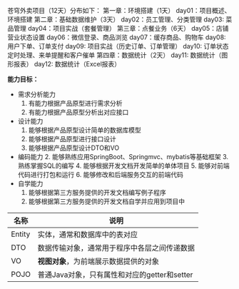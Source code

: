 苍穹外卖项目（12天）分布如下：
	第一章：环境搭建（1天）
		day01：项目概述、环境搭建
	第二章：基础数据维护（3天）
		day02：员工管理、分类管理
		day03: 菜品管理
		day04：项目实战（套餐管理）
	第三章：点餐业务（6天）
		day05：店铺营业状态设置
		day06：微信登录、商品浏览
		day07：缓存商品、购物车
		day08: 用户下单、订单支付
		day09: 项目实战（历史订单、订单管理）
		day10: 订单状态定时处理、来单提醒和客户催单
	第四章：数据统计（2天）
		day11: 数据统计（图形报表）
		day12: 数据统计（Excel报表）

**能力目标：**
- 需求分析能力
  1. 有能力根据产品原型进行需求分析
  2. 有能力根据产品原型分析出对应接口
- 设计能力
  1. 能够根据产品原型设计简单的数据库模型
  2. 能够根据产品原型进行接口设计
  3. 能够根据产品原型设计DTO和VO
- 编码能力
  2. 能够熟练应用SpringBoot、Springmvc、mybatis等基础框架
  3. 熟练掌握SQL的编写
  4. 能够根据开发文档开发简单的单体项目
  5. 能够对前端代码进行打包和运行
  6. 能够修改和后端服务交互的前端代码
- 自学能力
  1. 能够根据第三方服务提供的开发文档编写例子程序
  2. 能够根据第三方服务提供的开发文档自学并应用到项目中

| **名称** | **说明**                                     |
| -------- | -------------------------------------------- |
| Entity   | 实体，通常和数据库中的表对应                 |
| DTO      | 数据传输对象，通常用于程序中各层之间传递数据 |
| VO       | **视图对象**，为前端展示数据提供的对象       |
| POJO     | 普通Java对象，只有属性和对应的getter和setter |

